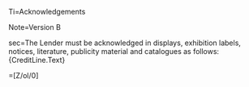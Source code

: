 Ti=Acknowledgements

Note=Version B

sec=The Lender must be acknowledged in displays, exhibition labels, notices, literature, publicity material and catalogues as follows:<br>{CreditLine.Text}

=[Z/ol/0]
